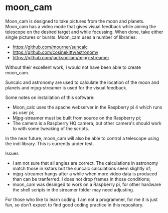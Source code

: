 # moon_cam
Moon_cam is designed to take pictures from the moon and planets. Moon_cam has a video mode that gives visual feedback while aiming the telescope on the desired target and while focussing.
When done, take either single pictures or bursts.
Moon_cam uses a number of libraries:
- https://github.com/mourner/suncalc
- https://github.com/cosinekitty/astronomy
- https://github.com/jacksonliam/mjpg-streamer

Without their excellent work, I would not have been able to create moon_cam.

Suncalc and astronomy are used to calculate the location of the moon and planets and mjpg-streamer is used for the visual feedback.

Some notes on installation of this software:
- Moon_calc uses the apache webserver in the Raspberry pi 4 which runs as user pi;
- Mjpg-streamer must be built from source on the Raspberry pi;
- The camera is a Raspberry HQ camera, but other camera's should work to with some tweaking of the scripts.

In the near future, moon_cam will also be able to control a telescope using the indi library. This is currently under test.

Issues
- I am not sure that all angles are correct. The calculations in astronomy match those in kstars but the suncalc calculations seem slightly of;
- mjpg-streamer hangs after a while when more video data is produced than can be tranferred. I does not drop frames in those conditions;
- moon_cam was desinged to work on a Raspberry pi, for other hardware the shell scripts in the streamer folder may need adjusting.

For those who like to learn coding: I am not a programmer, for me it is just fun, so don't expect to find good coding practice in this repository.
